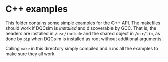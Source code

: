 C++ examples
============

This folder contains some simple examples for the C++ API. The makefiles should
work if DQCsim is *installed* and discoverable by GCC. That is, the headers are
installed in `/usr/include` and the shared object in `/usr/lib`, as done by
`pip` when DQCsim is installed as root without additional arguments.

Calling `make` in this directory simply compiled and runs all the examples to
make sure they all work.
